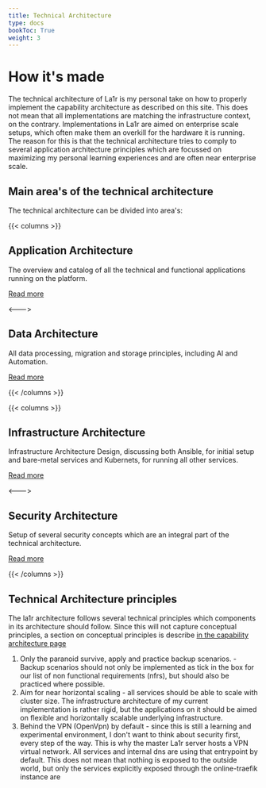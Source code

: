 ```yaml
---
title: Technical Architecture
type: docs
bookToc: True
weight: 3
---
```

# How it's made
The technical architecture of La1r is my personal take on how to properly implement the capability architecture as described on this site. This does not mean that all implementations are matching the infrastructure context, on the contrary. Implementations in La1r are aimed on enterprise scale setups, which often make them an overkill for the hardware it is running. 
The reason for this is that the technical architecture tries to comply to several application architecture principles which are focussed on maximizing my personal learning experiences and are often near enterprise scale. 

## Main area's of the technical architecture
The technical architecture can be divided into area's:

{{< columns >}}
## Application Architecture
The overview and catalog of all the technical and functional applications running on the platform.

[Read more](application-architecture/_index.md)

<--->

## Data Architecture
All data processing, migration and storage principles, including AI and Automation.

[Read more](data-architecture/_index.md)

{{< /columns >}}

{{< columns >}}

## Infrastructure Architecture
Infrastructure Architecture Design, discussing both Ansible, for initial setup and bare-metal services and Kubernets, for running all other services.

[Read more](infrastructure-architecture/_index.md)

<--->

## Security Architecture
Setup of several security concepts which are an integral part of the technical architecture.

[Read more](security-architecture/_index.md)

{{< /columns >}}

## Technical Architecture principles
The la1r architecture follows several technical principles which components in its architecture should follow.
Since this will not capture conceptual principles, a section on conceptual principles is describe [in the capability architecture page](./capability-architecture)

1. Only the paranoid survive, apply and practice backup scenarios. - Backup scenarios should not only be implemented as tick in the box for our list of non functional requirements (nfrs), but should also be practiced where possible.
1. Aim for near horizontal scaling - all services should be able to scale with cluster size. The infrastructure architecture of my current implementation is rather rigid, but the applications on it should be aimed on flexible and horizontally scalable underlying infrastructure.
1. Behind the VPN (OpenVpn) by default - since this is still a learning and experimental environment, I don't want to think about security first, every step of the way. This is why the master La1r server hosts a VPN virtual network. All services and internal dns are using that entrypoint by default. This does not mean that nothing is exposed to the outside world, but only the services explicitly exposed through the online-traefik instance are
